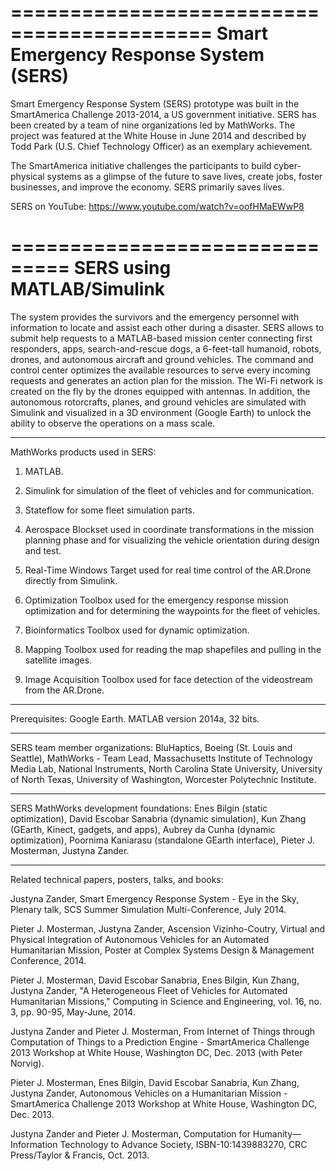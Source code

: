 ===========================================
  Smart Emergency Response System (SERS) 
===========================================
Smart Emergency Response System (SERS) prototype was built in the SmartAmerica Challenge 2013-2014, a US government initiative. SERS has been created by a team of nine organizations led by MathWorks. The project was featured at the White House in June 2014 and described by Todd Park (U.S. Chief Technology Officer) as an exemplary achievement.

The SmartAmerica initiative challenges the participants to build cyber-physical systems as a glimpse of the future to save lives, create jobs, foster businesses, and improv​e the economy. SERS primarily saves lives.

SERS on YouTube: https://www.youtube.com/watch?v=oofHMaEWwP8

===============================
  SERS using MATLAB/Simulink
===============================

The system provides the survivors and the emergency personnel with information to locate and assist each other during a disaster. SERS allows to submit help requests to a MATLAB-based mission center connecting first responders, apps, search-and-rescue dogs, a 6-feet-tall humanoid, robots, drones, and autonomous aircraft and ground vehicles. The command and control center optimizes the available resources to serve every incoming requests and generates an action plan for the mission. The Wi-Fi network is created on the fly by the drones equipped with antennas. In addition, the autonomous rotorcrafts, planes, and ground vehicles are simulated with Simulink and visualized in a 3D environment (Google Earth) to unlock the ability to observe the operations on a mass scale.

<hr> MathWorks products used in SERS: </hr>

1. MATLAB.

2. Simulink for simulation of the fleet of vehicles and for communication.

3. Stateflow for some fleet simulation parts.

4. Aerospace Blockset used in coordinate transformations in the mission planning phase and for visualizing the vehicle orientation during design and test.

5. Real-Time Windows Target used for real time control of the AR.Drone directly from Simulink.

6. Optimization Toolbox used for the emergency response mission optimization and for determining the waypoints for the fleet of vehicles.

7. Bioinformatics Toolbox used for dynamic optimization. 

8. Mapping Toolbox used for reading the map shapefiles and pulling in the satellite images.

9. Image Acquisition Toolbox used for face detection of the videostream from the AR.Drone.


<hr> Prerequisites: 
Google Earth. 
MATLAB version 2014a, 32 bits.
 

<hr> 
SERS team member organizations: 
BluHaptics,
Boeing (St. Louis and Seattle),
MathWorks - Team Lead,
Massachusetts Institute of Technology Media Lab,
National Instruments,
North Carolina State University,
University of North Texas, 
University of Washington,
Worcester Polytechnic Institute.
 

<hr> 
SERS MathWorks development foundations: 
Enes Bilgin (static optimization),
David Escobar Sanabria (dynamic simulation),
Kun Zhang (GEarth, Kinec​t, gadgets, and apps),
Aubrey da Cunha (dynamic optimization),
Poornima Kaniarasu (standalone GEarth interface),
Pieter J. Mosterman,
Justyna Zander.

<hr> 
Related technical papers, posters, talks, and books: 

Justyna Zander, Smart Emergency Response System - Eye in the Sky, Plenary talk, SCS Summer Simulation Multi-Conference, July 2014.

Pieter J. Mosterman, Justyna Zander, Ascension Vizinho-Coutry, Virtual and Physical Integration of Autonomous Vehicles for an Automated Humanitarian Mission, Poster at Complex Systems Design & Management Conference, 2014.

Pieter J. Mosterman, David Escobar Sanabria, Enes Bilgin, Kun Zhang, Justyna Zander, "A Heterogeneous Fleet of Vehicles for Automated Humanitarian Missions," Computing in Science and Engineering, vol. 16, no. 3, pp. 90-95, May-June, 2014.

Justyna Zander and Pieter J. Mosterman, From Internet of Things through Computation of Things to a Prediction Engine - SmartAmerica Challenge 2013 Workshop at White House, Washington DC, Dec. 2013 (with Peter Norvig).

Pieter J. Mosterman, Enes Bilgin, David Escobar Sanabria, Kun Zhang, Justyna Zander, Autonomous Vehicles on a Humanitarian Mission - SmartAmerica Challenge 2013 Workshop at White House, Washington DC, Dec. 2013.

Justyna Zander and Pieter J. Mosterman, Computation for Humanity—Information Technology to Advance Society, ISBN-10:1439883270, CRC Press/Taylor & Francis, Oct. 2013.


